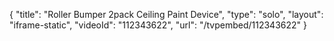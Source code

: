 {
    "title": "Roller Bumper 2pack Ceiling Paint Device",
    "type": "solo",
    "layout": "iframe-static",
    "videoId": "112343622",
    "url": "\/tvpembed\/112343622"
}